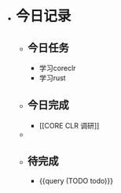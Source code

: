 - # 今日记录
	- ## 今日任务
		- 学习coreclr
		- 学习rust
	- ##  今日完成
		- [[CORE CLR 调研]]
	-
	- ## 待完成
		- {{query (TODO todo)}}